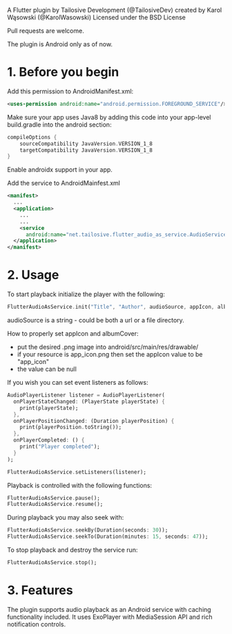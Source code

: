 A Flutter plugin by Tailosive Development (@TailosiveDev) created by Karol Wąsowski (@KarolWasowski)
Licensed under the BSD License

Pull requests are welcome.

The plugin is Android only as of now.


# 1. Before you begin

Add this permission to AndroidManifest.xml:
```xml
<uses-permission android:name="android.permission.FOREGROUND_SERVICE"/>
```

Make sure your app uses Java8 by adding this code into your app-level build.gradle into the android section:
```gradle
compileOptions {
    sourceCompatibility JavaVersion.VERSION_1_8
    targetCompatibility JavaVersion.VERSION_1_8
}
```

Enable androidx support in your app.

Add the service to AndroidMainfest.xml
```xml
<manifest>
  ...
  <application>
    ...
    ...
    <service 
      android:name="net.tailosive.flutter_audio_as_service.AudioService"/>
  </application>
</manifest>
```

# 2. Usage

To start playback initialize the player with the following:
```dart
FlutterAudioAsService.init("Title", "Author", audioSource, appIcon, albumCover);
```
audioSource is a string - could be both a url or a file directory.

How to properly set appIcon and albumCover:
  - put the desired .png image into android/src/main/res/drawable/
  - if your resource is app_icon.png then set the appIcon value to be "app_icon"
  - the value can be null

If you wish you can set event listeners as follows:
```dart
AudioPlayerListener listener = AudioPlayerListener(
  onPlayerStateChanged: (PlayerState playerState) {
    print(playerState);
  },
  onPlayerPositionChanged: (Duration playerPosition) {
    print(playerPosition.toString());
  },
  onPlayerCompleted: () {
    print("Player completed");
  }
);

FlutterAudioAsService.setListeners(listener);
```

Playback is controlled with the following functions:
```dart
FlutterAudioAsService.pause();
FlutterAudioAsService.resume();
```

During playback you may also seek with:
```dart
FlutterAudioAsService.seekBy(Duration(seconds: 30));
FlutterAudioAsService.seekTo(Duration(minutes: 15, seconds: 47));
```

To stop playback and destroy the service run:
```dart
FlutterAudioAsService.stop();
```

# 3. Features

The plugin supports audio playback as an Android service with caching functionality included. It uses ExoPlayer with MediaSession API and rich notification controls.
